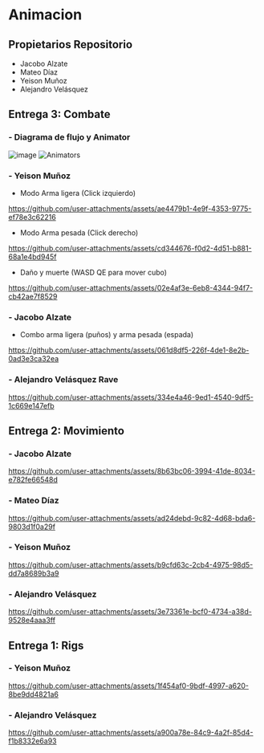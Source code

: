 # Animacion
## Propietarios Repositorio
  - Jacobo Alzate
  - Mateo Díaz
  - Yeison Muñoz
  - Alejandro Velásquez

## Entrega 3: Combate 
### - Diagrama de flujo y Animator
   ![image](https://github.com/user-attachments/assets/c0c1b602-8715-4f55-b5a1-94587154927b)
   ![Animators](https://github.com/user-attachments/assets/4a4ddc6d-3e77-4666-8733-839daf53110e)

 ### - Yeison Muñoz
   - Modo Arma ligera (Click izquierdo)
     
https://github.com/user-attachments/assets/ae4479b1-4e9f-4353-9775-ef78e3c62216
   - Modo Arma pesada (Click derecho)

https://github.com/user-attachments/assets/cd344676-f0d2-4d51-b881-68a1e4bd945f
   - Daño y muerte (WASD QE para mover cubo)

https://github.com/user-attachments/assets/02e4af3e-6eb8-4344-94f7-cb42ae7f8529

### - Jacobo Alzate
  - Combo arma ligera (puños) y arma pesada (espada)

https://github.com/user-attachments/assets/061d8df5-226f-4de1-8e2b-0ad3e3ca32ea

### - Alejandro Velásquez Rave

https://github.com/user-attachments/assets/334e4a46-9ed1-4540-9df5-1c669e147efb

## Entrega 2: Movimiento 
 ### - Jacobo Alzate
 https://github.com/user-attachments/assets/8b63bc06-3994-41de-8034-e782fe66548d

 ### - Mateo Díaz
 https://github.com/user-attachments/assets/ad24debd-9c82-4d68-bda6-9803d1f0a29f
 
 ### - Yeison Muñoz
 https://github.com/user-attachments/assets/b9cfd63c-2cb4-4975-98d5-dd7a8689b3a9
 
 ### - Alejandro Velásquez
 https://github.com/user-attachments/assets/3e73361e-bcf0-4734-a38d-9528e4aaa3ff

## Entrega 1: Rigs 
 ### - Yeison Muñoz
 https://github.com/user-attachments/assets/1f454af0-9bdf-4997-a620-8be9dd4821a6
 
 ### - Alejandro Velásquez
 https://github.com/user-attachments/assets/a900a78e-84c9-4a2f-85d4-f1b8332e6a93






